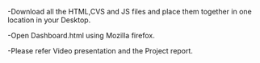 -Download all the HTML,CVS and JS files and place them together in one location in your Desktop.

-Open Dashboard.html using Mozilla firefox.

-Please refer Video presentation and the Project report.
